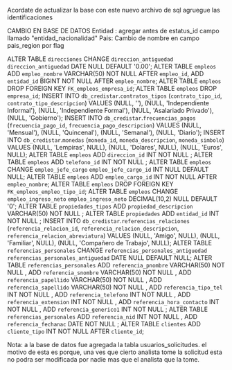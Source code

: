 Acordate de actualizar la base con este nuevo archivo de sql agruegue las identificaciones

CAMBIO EN BASE DE DATOS
Entidad : agregar antes de estatus_id campo llamado "entidad_nacionalidad"
Pais: Cambio de nombre en campo pais_region por flag

ALTER TABLE `direcciones` CHANGE `direccion_antiguedad` `direccion_antiguedad` DATE NULL DEFAULT '0.00';
ALTER TABLE `empleos` ADD `empleo_nombre` VARCHAR(50) NOT NULL AFTER `empleo_id`, ADD `entidad_id` BIGINT NOT NULL AFTER `empleo_nombre`;
ALTER TABLE `empleos` DROP FOREIGN KEY `FK_empleos_empresa_id`;
ALTER TABLE `empleos` DROP `empresa_id`;
INSERT INTO `db_credistar`.`contratos_tipos` (`contrato_tipo_id`, `contrato_tipo_descripcion`) VALUES (NULL, ''), (NULL, 'Independiente Informal'), (NULL, 'Independiente Formal'), (NULL, 'Asalariado Privado'), (NULL, 'Gobierno');
INSERT INTO `db_credistar`.`frecuencias_pagos` (`frecuencia_pago_id`, `frecuencia_pago_descripcion`) VALUES (NULL, 'Mensual'), (NULL, 'Quincenal'), (NULL, 'Semanal'), (NULL, 'Diario');
INSERT INTO `db_credistar`.`monedas` (`moneda_id`, `moneda_descripcion`, `moneda_simbolo`) VALUES (NULL, 'Lempiras', NULL), (NULL, 'Dolares', NULL), (NULL, 'Euros', NULL);
ALTER TABLE `empleos` ADD `direccion_id` INT NOT NULL ;
ALTER TABLE `empleos` ADD `telefono_id` INT NOT NULL ;
ALTER TABLE `empleos` CHANGE `empleo_jefe_cargo` `empleo_jefe_cargo_id` INT NULL DEFAULT NULL;
ALTER TABLE `empleos` ADD `empleo_cargo_id` INT NOT NULL AFTER `empleo_nombre`;
ALTER TABLE `empleos` DROP FOREIGN KEY `FK_empleos_empleo_tipo_id`;
ALTER TABLE `empleos` CHANGE `empleo_ingreso_neto` `empleo_ingreso_neto` DECIMAL(10,2) NULL DEFAULT '0';
ALTER TABLE `propiedades_tipos` ADD `propiedad_descripcion` VARCHAR(50) NOT NULL ;
ALTER TABLE `propiedades` ADD `entidad_id` INT NOT NULL ;
INSERT INTO `db_credistar`.`referencias_relaciones` (`referencia_relacion_id`, `referencia_relacion_descripcion`, `referencia_relacion_abreviatura`) VALUES (NULL, 'Amigo', NULL), (NULL, 'Familiar', NULL), (NULL, 'Compañero de Trabajo', NULL);
ALTER TABLE `referencias_personales` CHANGE `referencias_personales_antiguedad` `referencias_personales_antiguedad` DATE NULL DEFAULT NULL;
ALTER TABLE `referencias_personales` ADD `referencia_pnombre` VARCHAR(50) NOT NULL , ADD `referencia_snombre` VARCHAR(50) NOT NULL , ADD `referencia_papellido` VARCHAR(50) NOT NULL , ADD `referencia_sapellido` VARCHAR(50) NOT NULL , ADD `referencia_tipo_tel` INT NOT NULL , ADD `referencia_telefono` INT NOT NULL , ADD `referencia_extension` INT NOT NULL , ADD `referencia_hora_contacto` INT NOT NULL , ADD `referencia_generico1` INT NOT NULL ;
ALTER TABLE `referencias_personales` ADD `referencia_nid` INT NOT NULL , ADD `referencia_fechanac` DATE NOT NULL ;
ALTER TABLE `clientes` ADD `cliente_tipo` INT NOT NULL AFTER `cliente_id`;

Nota: a la base de datos fue agregada la tabla usuarios_solicitudes.
	el motivo de esta es porque, una ves que cierto analista tome la solicitud
	esta no podra ser modificada por nadie mas que el analista que la tome.
